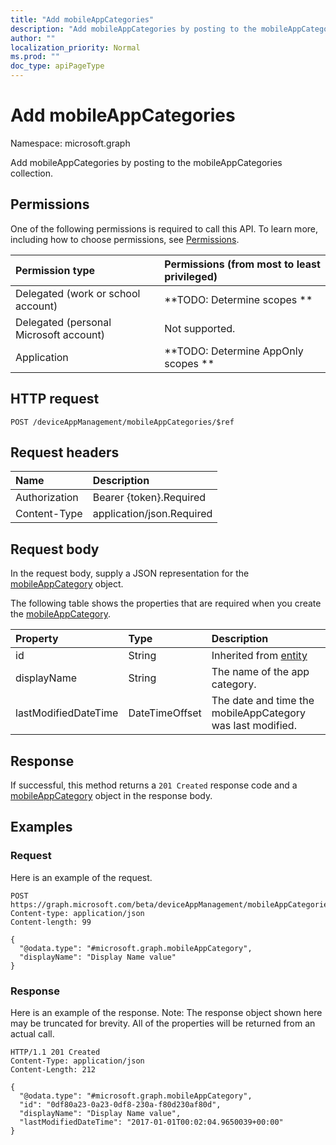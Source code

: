 ```yaml
---
title: "Add mobileAppCategories"
description: "Add mobileAppCategories by posting to the mobileAppCategories collection."
author: ""
localization_priority: Normal
ms.prod: ""
doc_type: apiPageType
---
```


# Add mobileAppCategories

Namespace: microsoft.graph

Add mobileAppCategories by posting to the mobileAppCategories collection.

## Permissions
One of the following permissions is required to call this API. To learn more, including how to choose permissions, see [Permissions](/concepts/permissions-reference.md).

|Permission type|Permissions (from most to least privileged)|
|:---|:---|
|Delegated (work or school account)|**TODO: Determine scopes **|
|Delegated (personal Microsoft account)|Not supported.|
|Application|**TODO: Determine AppOnly scopes **|

## HTTP request
<!-- {
  "blockType": "ignored"
}
-->
``` http
POST /deviceAppManagement/mobileAppCategories/$ref
```

## Request headers
|Name|Description|
|:---|:---|
|Authorization|Bearer {token}.Required|
|Content-Type|application/json.Required|

## Request body
In the request body, supply a JSON representation for the [mobileAppCategory](../resources/mobileappcategory.md) object.

The following table shows the properties that are required when you create the [mobileAppCategory](../resources/mobileappcategory.md).

|Property|Type|Description|
|:---|:---|:---|
|id|String| Inherited from [entity](../resources/entity.md)|
|displayName|String|The name of the app category.|
|lastModifiedDateTime|DateTimeOffset|The date and time the mobileAppCategory was last modified.|



## Response
If successful, this method returns a `201 Created` response code and a [mobileAppCategory](../resources/mobileappcategory.md) object in the response body.

## Examples

### Request
Here is an example of the request.
<!-- {
  "blockType": "request",
  "name": "create_mobileappcategory_from_"
}
-->
``` http
POST https://graph.microsoft.com/beta/deviceAppManagement/mobileAppCategories
Content-type: application/json
Content-length: 99

{
  "@odata.type": "#microsoft.graph.mobileAppCategory",
  "displayName": "Display Name value"
}
```

### Response
Here is an example of the response. Note: The response object shown here may be truncated for brevity. All of the properties will be returned from an actual call.
<!-- {
  "blockType": "response",
  "truncated": true,
  "@odata.type": "microsoft.graph.mobileappcategory"
}
-->
``` http
HTTP/1.1 201 Created
Content-Type: application/json
Content-Length: 212

{
  "@odata.type": "#microsoft.graph.mobileAppCategory",
  "id": "0df80a23-0a23-0df8-230a-f80d230af80d",
  "displayName": "Display Name value",
  "lastModifiedDateTime": "2017-01-01T00:02:04.9650039+00:00"
}
```

